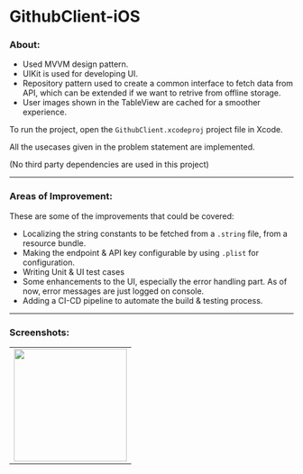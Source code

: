 # GithubClient-iOS

### About:
- Used MVVM design pattern.
- UIKit is used for developing UI.
- Repository pattern used to create a common interface to fetch data from API, which can be extended if we want to retrive from offline storage.
- User images shown in the TableView are cached for a smoother experience.

To run the project, open the `GithubClient.xcodeproj` project file in Xcode.

All the usecases given in the problem statement are implemented.

(No third party dependencies are used in this project)

---

### Areas of Improvement:

These are some of the improvements that could be covered:

- Localizing the string constants to be fetched from a `.string` file, from a resource bundle.
- Making the endpoint & API key configurable by using `.plist` for configuration.
- Writing Unit & UI test cases
- Some enhancements to the UI, especially the error handling part. As of now, error messages are just logged on console.
- Adding a CI-CD pipeline to automate the build & testing process.

---

### Screenshots:

<table>
 <tr>
  <td> <img src="./screenshots/GithubClient\ home.png" width="200"> </td>
 </tr>
</table>
